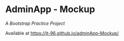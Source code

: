 # AdminApp - Mockup
*A Bootstrap Practice Project*

Available at https://jt-96.github.io/adminApp-Mockup/